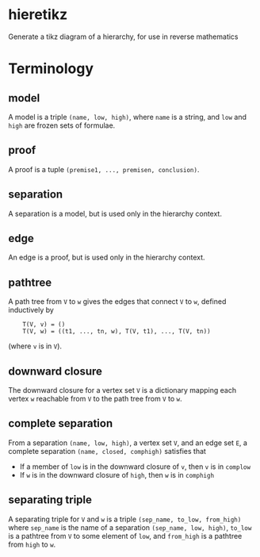 # hieretikz
Generate a tikz diagram of a hierarchy, for use in reverse mathematics


Terminology
===========

model
-----
A model is a triple `(name, low, high)`, where `name` is a string, and `low`
and `high` are frozen sets of formulae.

proof
-----
A proof is a tuple `(premise1, ..., premisen, conclusion)`.


separation
----------
A separation is a model, but is used only in the hierarchy context.

edge
----
An edge is a proof, but is used only in the hierarchy context.

pathtree
--------
A path tree from `V` to `w` gives the edges that connect `V` to `w`, defined
inductively by
```
	T(V, v) = ()
    T(V, w) = ((t1, ..., tn, w), T(V, t1), ..., T(V, tn))
```
(where `v` is in `V`).

downward closure
----------------
The downward closure for a vertex set `V` is a dictionary mapping each vertex
`w` reachable from `V` to the path tree from `V` to `w`.

complete separation
-------------------
From a separation `(name, low, high)`, a vertex set `V`, and an edge set `E`, a
complete separation `(name, closed, comphigh)` satisfies that
* If a member of `low` is in the downward closure of `v`, then `v` is in
  `complow`
* If `w` is in the downward closure of `high`, then `w` is in `comphigh`


separating triple
----------------
A separating triple for `V` and `w` is a triple `(sep_name, to_low, from_high)`
where `sep_name` is the name of a separation `(sep_name, low, high)`, `to_low`
is a pathtree from `V` to some element of `low`, and `from_high` is a pathtree
from `high` to `w`.

